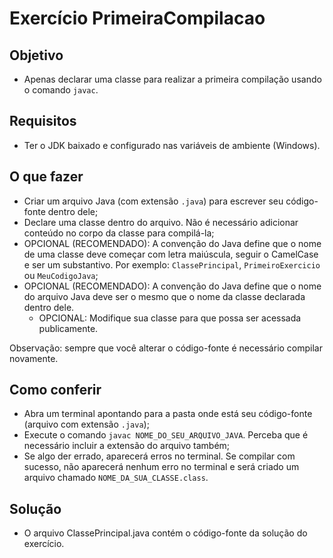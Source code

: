 # Exercício PrimeiraCompilacao


## Objetivo

- Apenas declarar uma classe para realizar a primeira compilação usando o comando `javac`.


## Requisitos

- Ter o JDK baixado e configurado nas variáveis de ambiente (Windows).


## O que fazer

- Criar um arquivo Java (com extensão `.java`) para escrever seu código-fonte dentro dele;
- Declare uma classe dentro do arquivo. Não é necessário adicionar conteúdo no corpo da classe para compilá-la;
- OPCIONAL (RECOMENDADO): A convenção do Java define que o nome de uma classe deve começar com letra maiúscula, seguir o CamelCase e ser um substantivo.
Por exemplo: `ClassePrincipal`, `PrimeiroExercicio` ou `MeuCodigoJava`;
- OPCIONAL (RECOMENDADO): A convenção do Java define que o nome do arquivo Java deve ser o mesmo que o nome da classe declarada dentro dele. 
  - OPCIONAL: Modifique sua classe para que possa ser acessada publicamente.

Observação: sempre que você alterar o código-fonte é necessário compilar novamente.

## Como conferir

- Abra um terminal apontando para a pasta onde está seu código-fonte (arquivo com extensão `.java`);
- Execute o comando `javac NOME_DO_SEU_ARQUIVO_JAVA`. Perceba que é necessário incluir a extensão do arquivo também;
- Se algo der errado, aparecerá erros no terminal. Se compilar com sucesso, não aparecerá nenhum erro no terminal e será criado um arquivo chamado `NOME_DA_SUA_CLASSE.class`.


## Solução

- O arquivo ClassePrincipal.java contém o código-fonte da solução do exercício.
